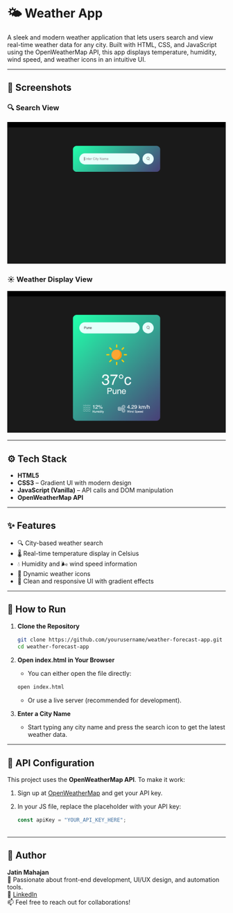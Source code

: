 # 🌤️ Weather App

A sleek and modern weather application that lets users search and view real-time weather data for any city. Built with HTML, CSS, and JavaScript using the OpenWeatherMap API, this app displays temperature, humidity, wind speed, and weather icons in an intuitive UI.

---

## 📸 Screenshots

### 🔍 Search View
![Search View](./images/Weather_app_img_1.png)

### ☀️ Weather Display View
![Weather Display View](./images/Weather_app_img_2.png)

---

## ⚙️ Tech Stack

- **HTML5**
- **CSS3** – Gradient UI with modern design
- **JavaScript (Vanilla)** – API calls and DOM manipulation
- **OpenWeatherMap API**

---

## ✨ Features

- 🔍 City-based weather search
- 🌡️ Real-time temperature display in Celsius
- 💧 Humidity and 🌬️ wind speed information
- 🌇 Dynamic weather icons
- 🎨 Clean and responsive UI with gradient effects

---

## 🚀 How to Run

1. **Clone the Repository**
   ```bash
   git clone https://github.com/yourusername/weather-forecast-app.git
   cd weather-forecast-app

2.	**Open index.html in Your Browser**
    - You can either open the file directly:
     ```bash
     open index.html
     ```

    - Or use a live server (recommended for development).

3.	**Enter a City Name**
	  - Start typing any city name and press the search icon to get the latest weather data.

---

## 🔑 API Configuration

This project uses the **OpenWeatherMap API**. To make it work:

1. Sign up at [OpenWeatherMap](https://openweathermap.org/api) and get your API key.
2. In your JS file, replace the placeholder with your API key:

   ```js
   const apiKey = "YOUR_API_KEY_HERE";
       
---

## 🧠 Author

**Jatin Mahajan**  
💼 Passionate about front-end development, UI/UX design, and automation tools.  
🔗 [LinkedIn](https://www.linkedin.com/in/jatinm9)  
📫 Feel free to reach out for collaborations!

  
